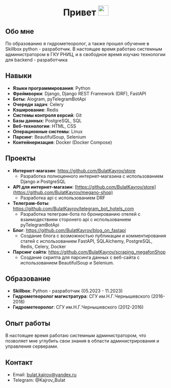 <h1 align="center">Привет
<img src="https://github.com/blackcater/blackcater/raw/main/images/Hi.gif" height="32"/></h1>

## Обо мне
По образованию я гидрометеоролог, а также прошел обучение в Skillbox python - разработчик. В настоящее время работаю системным администратором в ГКУ РНИЦ, и в свободное время изучаю технологии для backend - разработчика

## Навыки
- **Языки программирования**: Python
- **Фреймворки**: Django, Django REST Framework (DRF), FastAPI
- **Боты**: Aiogram, pyTelegramBotApi
- **Очереди задач**: Celery
- **Кэширование**: Redis
- **Системы контроля версий**: Git
- **Базы данных**: PostgreSQL, SQL
- **Веб-технологии**: HTML, CSS
- **Операционные системы**: Linux
- **Парсинг**: BeautifulSoup, Selenium
- **Контейнеризация**: Docker (Docker Compose)

## Проекты
- **Интернет-магазин**: https://github.com/BulatKayrov/store
  - Разработка полноценного интернет-магазина с использованием Django и PostgreSQL
- **API для интернет-магазин**: [https://github.com/BulatKayrov/store](https://github.com/BulatKayrov/megano-shop)
  - Разработка api с использованием DRF
- **Телеграм-боты**: https://github.com/BulatKayrov/telegram_bot_hotels_com
  - Разработка телеграм-бота по бронированию отелей с взаимодествием сторонего api с использованием pyTelegramBotApi
- **Блог**: https://github.com/BulatKayrov/blog_on_fastapi
  - Создание блога с возможностью публикации и комментирования статей с использованием FastAPI, SQLAlchemy, PostgreSQL, Redis, Celery, Docker
- **Парсинг сайта**: https://github.com/BulatKayrov/scraping_megafonShop
  - Создание скрипта для парсинга данных с веб-сайта с использованием BeautifulSoup и Selenium.

## Образование
- **Skillbox**: Python - разработчик (05.2023 - 11.2023)
- **Гидрометеоролог магистратура**: СГУ им.Н.Г.Чернышевского (2016-2018)
- **Гидрометеоролог**: СГУ им.Н.Г.Чернышевского (2012-2016)

## Опыт работы
В настоящее время работаю системным администратором, что позволяет мне углубить свои знания в области администрирования и управления серверами.

## Контакт
- Email: bulat.kajrov@yandex.ru
- Telegram: @Kajrov_Bulat

